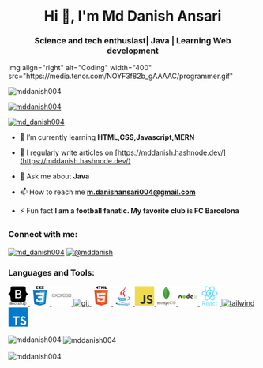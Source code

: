 <h1 align="center">Hi 👋, I'm Md Danish Ansari</h1>
<h3 align="center">Science and tech enthusiast| Java | Learning Web development</h3>
img align="right" alt="Coding" width="400" src="https://media.tenor.com/NOYF3f82b_gAAAAC/programmer.gif"

<p align="left"> <img src="https://komarev.com/ghpvc/?username=mddanish004&label=Profile%20views&color=0e75b6&style=flat" alt="mddanish004" /> </p>

<p align="left"> <a href="https://github.com/ryo-ma/github-profile-trophy"><img src="https://github-profile-trophy.vercel.app/?username=mddanish004" alt="mddanish004" /></a> </p>

<p align="left"> <a href="https://twitter.com/md_danish004" target="blank"><img src="https://img.shields.io/twitter/follow/md_danish004?logo=twitter&style=for-the-badge" alt="md_danish004" /></a> </p>

- 🌱 I’m currently learning **HTML,CSS,Javascript,MERN**

- 📝 I regularly write articles on [https://mddanish.hashnode.dev/](https://mddanish.hashnode.dev/)

- 💬 Ask me about **Java**

- 📫 How to reach me **m.danishansari004@gmail.com**

- ⚡ Fun fact **I am a football fanatic. My favorite club is FC Barcelona**

<h3 align="left">Connect with me:</h3>
<p align="left">
<a href="https://twitter.com/md_danish004" target="blank"><img align="center" src="https://raw.githubusercontent.com/rahuldkjain/github-profile-readme-generator/master/src/images/icons/Social/twitter.svg" alt="md_danish004" height="30" width="40" /></a>
<a href="https://hashnode.com/@mddanish" target="blank"><img align="center" src="https://raw.githubusercontent.com/rahuldkjain/github-profile-readme-generator/master/src/images/icons/Social/hashnode.svg" alt="@mddanish" height="30" width="40" /></a>
</p>

<h3 align="left">Languages and Tools:</h3>
<p align="left"> <a href="https://getbootstrap.com" target="_blank" rel="noreferrer"> <img src="https://raw.githubusercontent.com/devicons/devicon/master/icons/bootstrap/bootstrap-plain-wordmark.svg" alt="bootstrap" width="40" height="40"/> </a> <a href="https://www.w3schools.com/css/" target="_blank" rel="noreferrer"> <img src="https://raw.githubusercontent.com/devicons/devicon/master/icons/css3/css3-original-wordmark.svg" alt="css3" width="40" height="40"/> </a> <a href="https://expressjs.com" target="_blank" rel="noreferrer"> <img src="https://raw.githubusercontent.com/devicons/devicon/master/icons/express/express-original-wordmark.svg" alt="express" width="40" height="40"/> </a> <a href="https://git-scm.com/" target="_blank" rel="noreferrer"> <img src="https://www.vectorlogo.zone/logos/git-scm/git-scm-icon.svg" alt="git" width="40" height="40"/> </a> <a href="https://www.w3.org/html/" target="_blank" rel="noreferrer"> <img src="https://raw.githubusercontent.com/devicons/devicon/master/icons/html5/html5-original-wordmark.svg" alt="html5" width="40" height="40"/> </a> <a href="https://www.java.com" target="_blank" rel="noreferrer"> <img src="https://raw.githubusercontent.com/devicons/devicon/master/icons/java/java-original.svg" alt="java" width="40" height="40"/> </a> <a href="https://developer.mozilla.org/en-US/docs/Web/JavaScript" target="_blank" rel="noreferrer"> <img src="https://raw.githubusercontent.com/devicons/devicon/master/icons/javascript/javascript-original.svg" alt="javascript" width="40" height="40"/> </a> <a href="https://www.mongodb.com/" target="_blank" rel="noreferrer"> <img src="https://raw.githubusercontent.com/devicons/devicon/master/icons/mongodb/mongodb-original-wordmark.svg" alt="mongodb" width="40" height="40"/> </a> <a href="https://nodejs.org" target="_blank" rel="noreferrer"> <img src="https://raw.githubusercontent.com/devicons/devicon/master/icons/nodejs/nodejs-original-wordmark.svg" alt="nodejs" width="40" height="40"/> </a> <a href="https://reactjs.org/" target="_blank" rel="noreferrer"> <img src="https://raw.githubusercontent.com/devicons/devicon/master/icons/react/react-original-wordmark.svg" alt="react" width="40" height="40"/> </a> <a href="https://tailwindcss.com/" target="_blank" rel="noreferrer"> <img src="https://www.vectorlogo.zone/logos/tailwindcss/tailwindcss-icon.svg" alt="tailwind" width="40" height="40"/> </a> <a href="https://www.typescriptlang.org/" target="_blank" rel="noreferrer"> <img src="https://raw.githubusercontent.com/devicons/devicon/master/icons/typescript/typescript-original.svg" alt="typescript" width="40" height="40"/> </a> </p>

<p><img align="left" src="https://github-readme-stats.vercel.app/api/top-langs?username=mddanish004&show_icons=true&locale=en&layout=compact" alt="mddanish004" /></p>

<p>&nbsp;<img align="center" src="https://github-readme-stats.vercel.app/api?username=mddanish004&show_icons=true&locale=en" alt="mddanish004" /></p>

<p><img align="center" src="https://github-readme-streak-stats.herokuapp.com/?user=mddanish004&" alt="mddanish004" /></p>
